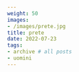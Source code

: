 ```yaml
---
weight: 50
images:
- /images/prete.jpg
title: prete
date: 2022-07-23
tags:
- archive # all posts
- uomini
---
```

